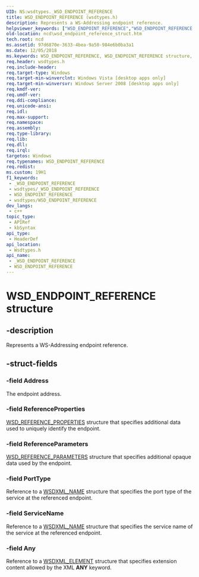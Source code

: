 ```yaml
---
UID: NS:wsdtypes._WSD_ENDPOINT_REFERENCE
title: WSD_ENDPOINT_REFERENCE (wsdtypes.h)
description: Represents a WS-Addressing endpoint reference.
helpviewer_keywords: ["WSD_ENDPOINT_REFERENCE","WSD_ENDPOINT_REFERENCE structure","ncd.wsd_endpoint_reference_struct","wsdtypes/WSD_ENDPOINT_REFERENCE"]
old-location: ncd\wsd_endpoint_reference_struct.htm
tech.root: ncd
ms.assetid: 97d6870e-3633-4bea-9a50-984e6b0ba3a1
ms.date: 12/05/2018
ms.keywords: WSD_ENDPOINT_REFERENCE, WSD_ENDPOINT_REFERENCE structure, ncd.wsd_endpoint_reference_struct, wsdtypes/WSD_ENDPOINT_REFERENCE
req.header: wsdtypes.h
req.include-header: 
req.target-type: Windows
req.target-min-winverclnt: Windows Vista [desktop apps only]
req.target-min-winversvr: Windows Server 2008 [desktop apps only]
req.kmdf-ver: 
req.umdf-ver: 
req.ddi-compliance: 
req.unicode-ansi: 
req.idl: 
req.max-support: 
req.namespace: 
req.assembly: 
req.type-library: 
req.lib: 
req.dll: 
req.irql: 
targetos: Windows
req.typenames: WSD_ENDPOINT_REFERENCE
req.redist: 
ms.custom: 19H1
f1_keywords:
 - _WSD_ENDPOINT_REFERENCE
 - wsdtypes/_WSD_ENDPOINT_REFERENCE
 - WSD_ENDPOINT_REFERENCE
 - wsdtypes/WSD_ENDPOINT_REFERENCE
dev_langs:
 - c++
topic_type:
 - APIRef
 - kbSyntax
api_type:
 - HeaderDef
api_location:
 - Wsdtypes.h
api_name:
 - _WSD_ENDPOINT_REFERENCE
 - WSD_ENDPOINT_REFERENCE
---
```


# WSD_ENDPOINT_REFERENCE structure


## -description

Represents a WS-Addressing endpoint reference.

## -struct-fields

### -field Address

The endpoint address.

### -field ReferenceProperties

<a href="/windows/desktop/api/wsdtypes/ns-wsdtypes-wsd_reference_properties">WSD_REFERENCE_PROPERTIES</a> structure that specifies additional data used to uniquely identify the endpoint.

### -field ReferenceParameters

<a href="/windows/desktop/api/wsdtypes/ns-wsdtypes-wsd_reference_parameters">WSD_REFERENCE_PARAMETERS</a> structure that specifies additional opaque data used by the endpoint.

### -field PortType

Reference to a <a href="/windows/desktop/api/wsdxmldom/ns-wsdxmldom-wsdxml_name">WSDXML_NAME</a> structure that specifies the port type of the service at the referenced endpoint.

### -field ServiceName

Reference to a <a href="/windows/desktop/api/wsdxmldom/ns-wsdxmldom-wsdxml_name">WSDXML_NAME</a> structure that specifies the service name of the service at the referenced endpoint.

### -field Any

Reference to a <a href="/windows/desktop/api/wsdxmldom/ns-wsdxmldom-wsdxml_element">WSDXML_ELEMENT</a> structure that specifies extension content allowed by the XML <b>ANY</b> keyword.


